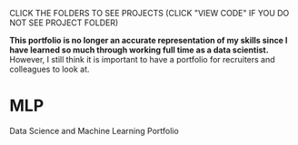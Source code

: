 CLICK THE FOLDERS TO SEE PROJECTS
(CLICK "VIEW CODE" IF YOU DO NOT SEE PROJECT FOLDER)

<b>This portfolio is no longer an accurate representation of my skills since I have learned so much through working full time as a data scientist.</b> However, I still think it is important to have a portfolio for recruiters and colleagues to look at.

# MLP
Data Science and Machine Learning Portfolio

